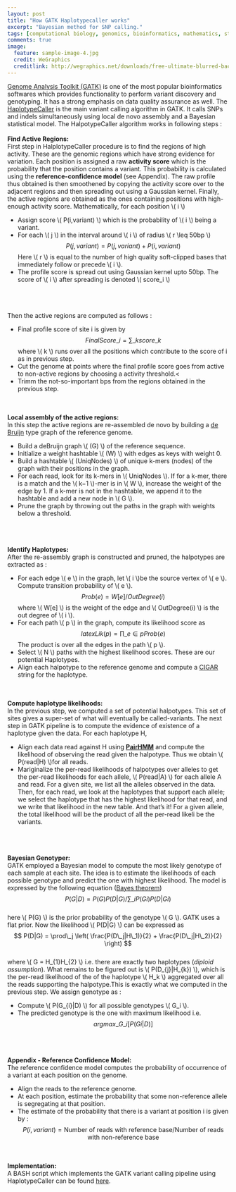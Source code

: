 ```yaml
---
layout: post
title: "How GATK Haplotypecaller works"
excerpt: "Bayesian method for SNP calling."
tags: [computational biology, genomics, bioinformatics, mathematics, statistics,]
comments: true
image:
  feature: sample-image-4.jpg
  credit: WeGraphics
  creditlink: http://wegraphics.net/downloads/free-ultimate-blurred-background-pack/
---
```

<a href="https://www.broadinstitute.org/gatk/">Genome Analysis Toolkit (GATK)</a> is one of the most popular bioinformatics softwares which provides functionality to perform variant discovery and genotyping. It has a strong emphasis on data quality assurance as well. The <a href="https://www.broadinstitute.org/gatk/gatkdocs/org_broadinstitute_gatk_tools_walkers_haplotypecaller_HaplotypeCaller.php">HaplotypeCaller</a> is the main variant calling algorithm in GATK. It calls SNPs and indels simultaneously using local de novo assembly and a Bayesian statistical model. The HalpotypeCaller algorithm works in following steps : 
<br><br>
<strong>Find Active Regions:</strong>
<br> 
First step in HalplotypeCaller procedure is to find the regions of high activity. These are the genomic regions which have strong evidence for variation. Each position is assigned a raw <strong>activity score</strong> which is the probability that the position contains a variant. This probability is calculated using the <strong>reference-confidence model</strong> (see Appendix). The raw profile thus obtained is then smoothened by copying the activity score over to the adjacent regions and then spreading out using a Gaussian kernel. Finally, the active regions are obtained as the ones containing positions with high-enough activity score.
Mathematically, for each position \\( i \\)

- Assign score \\( P(i,variant) \\) which is the probability of \\( i \\) being a variant.
- For each \\( j \\) in the interval around \\( i \\) of radius \\( r \leq 50bp \\) 
$$ P(j,variant) = P(j,variant) + P(i,variant)$$ 
Here \\( r \\) is equal to the number of high quality soft-clipped bases that immediately follow or precede \\( i \\).
- The profile score is spread out using Gaussian kernel upto 50bp. The score of \\( i \\) after spreading is denoted \\( score_i \\)

<br><br>	
Then the active regions are computed as follows :

- Final profile score of site i is given by 
$$ FinalScore\_i = \sum\_{k}score\_k $$
where \\( k \\) runs over all the positions which contribute to the score of i as in previous step.
- Cut the genome at points where the final profile score goes from active to non-active regions by choosing a activity threshold.<
- Trimm the not-so-important bps from the regions obtained in the previous step.

<br><br>
<strong>Local assembly of the active regions:</strong>
<br>
In this step the active regions are re-assembled de novo by building a <a href="http://jverma.github.io//debruijn-graphs/">de Bruijn</a> type graph of the reference genome.

- Build a deBruijn graph \\( (G) \\) of the reference sequence.
- Initialize a weight hashtable \\( (W) \\) with edges as keys with weight 0.
- Build a hashtable \\( (UniqNodes) \\) of unique k-mers (nodes) of the graph with their positions in the graph.
- For each read, look for its k-mers in \\( UniqNodes \\). If for a k-mer, there is a match and the \\( k−1 \\)-mer is in \\( W \\), increase the weight of the edge by 1. If a k-mer is not in the hashtable, we append it to the hashtable and add a new node in \\( G \\).
- Prune the graph by throwing out the paths in the graph with weights below a threshold.

<br><br>	
<strong>Identify Haplotypes:</strong> 
<br>
After the re-assembly graph is constructed and pruned, the halpotypes are extracted as :
- For each edge \\( e \\) in the graph, let \\( i \\)be the source vertex of \\( e \\). Compute transition probability of \\( e \\).
$$ Prob(e) = W[e]/OutDegree(i) $$
where \\( W[e] \\) is the weight of the edge and \\( OutDegree(i) \\) is the out degree of \\( i \\).
- For each path \\( p \\) in the graph, compute its likelihood score as 
$$latex Lik(p) = \prod\_{e \in p} Prob(e) $$ 
The product is over all the edges in the path \\( p \\).
- Select \\( N \\) paths with the highest likelihood scores. These are our potential Haplotypes.
- Align each halpotype to the reference genome and compute a <a href="http://www.ncbi.nlm.nih.gov/pmc/articles/PMC2723002/">CIGAR</a> string for the haplotype.

<br><br>
<strong>Compute haplotype likelihoods:</strong> 
<br>
In the previous step, we computed a set of potential halpotypes. This set of sites gives a super-set of what will eventually be called-variants. The next step in GATK pipeline is to compute the evidence of existence of a haplotype given the data. For each haplotype H,
- Align each data read against H using <strong><a href="http://www.ncbi.nlm.nih.gov/pmc/articles/PMC2766791/">PairHMM</a></strong> and compute the likelihood of observing the read given the halpotype. Thus we obtain \\( P(read|H) \\)for all reads.
- Mariginalize the per-read likelihoods of halpotypes over alleles to get the per-read likelihoods for each allele, \\( P(read|A) \\) for each allele A and read. For a given site, we list all the alleles observed in the data. Then, for each read, we look at the haplotypes that support each allele; we select the haplotype that has the highest likelihood for that read, and we write that likelihood in the new table. And that’s it! For a given allele, the total likelihood will be the product of all the per-read likeli be the variants.

<br><br>	
<strong>Bayesian Genotyper:</strong> 
<br>
GATK employed a Bayesian model to compute the most likely genotype of each sample at each site. The idea is to estimate the likelihoods of each possible genotype and predict the one with highest likelihood. The model is expressed by the following equation (<a href="http://en.wikipedia.org/wiki/Bayes%27_theorem">Bayes theorem</a>) 
<br>
$$ P (G|D) = P(G)P(D|G) / \sum\_i P(Gi)P(D|Gi) $$
<br>
here \\( P(G) \\) is the prior probability of the genotype \\( G \\). GATK uses a flat prior. Now the likelihood \\( P(D|G) \\) can be expressed as 
<br>
$$ P(D|G) = \prod\_j \left( \frac{P(D\_j|H\_1)}{2} + \frac{P(D\_j|H\_2)}{2} \right) $$
<br>
where \\( G = H\_{1}H\_{2} \\) i.e. there are exactly two haplotypes (*diploid assumption*). What remains to be figured out is \\( P(D\_{j}|H\_{k}) \\), which is the per-read likelihood of the of the haplotype \\( H_k \\) aggregated over all the reads supporting the halpotype.This is exactly what we computed in the previous step. We assign genotype as :

- Compute \\( P(G\_{i}|D) \\) for all possible genotypes \\( G_i \\).
- The predicted genotype is the one with maximum likelihood i.e. 
$$ argmax\_{G\_{i}} [P(Gi|D)] $$ 

<br><br>	
<strong>Appendix - Reference Confidence Model:</strong> 
<br>
The reference confidence model computes the probability of occurrence of a variant at each position on the genome.

- Align the reads to the reference genome.
- At each position, estimate the probability that some non-reference allele is segregating at that position.
- The estimate of the probability that there is a variant at position i is given by : 
$$ P(i, variant) = \text{Number of reads with reference base}/\text{Number of reads with non-reference base} $$ 

<br><br>
<strong>Implementation:</strong> 
<br>
A BASH script which implements the GATK variant calling pipeline using HaplotypeCaller can be found <a href="https://github.com/Jverma/GATK-pipeline">here</a>.